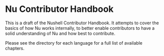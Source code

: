 # Nu Contributor Handbook
This is a draft of the Nushell Contributor Handbook. It attempts to cover the basics of how Nu works internally, to better enable contributors to have a solid understanding of Nu and how best to contribute.

Please see the directory for each language for a full list of available chapters.